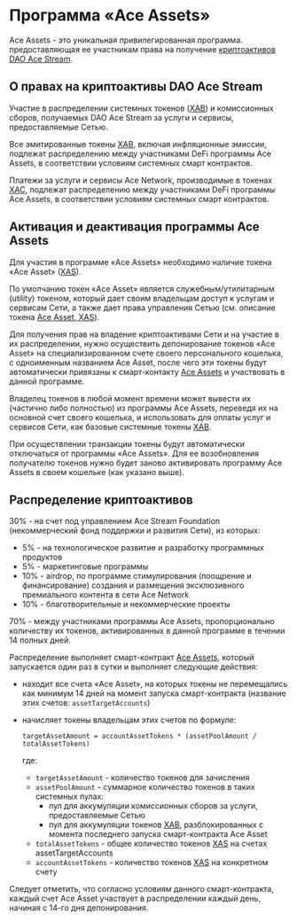 # Программа «Ace Assets»

Ace Assets - это уникальная привилегированная программа. предоставляющая ее участникам права на получение [криптоактивов DAO Ace Stream][5].


## О правах на криптоактивы DAO Ace Stream

Участие в распределении системных токенов ([XAB][3]) и комиссионных сборов, получаемых DAO Ace Stream за услуги и сервисы, предоставляемые Сетью.

Все эмитированные токены [XAB][3], включая инфляционные эмиссии, подлежат распределению между участниками DeFi программы Ace Assets, в соответствии условиям системных смарт контрактов.

Платежи за услуги и сервисы Ace Network, производимые в токенах [XAC][1], подлежат распределению между участниками DeFi программы Ace Assets, в соответствии условиям системных смарт контрактов.


## Активация и деактивация программы Ace Assets

Для участия в программе «Ace Assets» необходимо наличие токена «Ace Asset» ([XAS][4]).

По умолчанию токен «Ace Asset» является служебным/утилитарным (utility) токеном, который дает своим владельцам доступ к услугам и сервисам Сети, а также дает права управления Сетью (см. описание токена [Ace Asset, XAS][4]).

Для получения прав на владение криптоактивами Сети и на участие в их распределении, нужно осуществить депонирование токенов «Ace Asset» на специализированном счете своего персонального кошелька, с одноименным названием Ace Asset, после чего эти токены будут автоматически привязаны к смарт-контакту [Ace Assets][2] и участвовать в данной программе.

Владелец токенов в любой момент времени может вывести их (частично либо полностью) из программы Ace Assets, переведя их на основной счет своего кошелька, и использовать для оплаты услуг и сервисов Сети, как базовые системные токены [XAB][3].

При осуществлении транзакции токены будут автоматически отключаться от программы «Ace Assets». Для ее возобновления получателю токенов нужно будет заново активировать программу Ace Assets в своем кошельке (как указано выше).


## Распределение криптоактивов

30% - на счет под управлением Ace Stream Foundation (некоммерческий фонд поддержки и развития Сети), из которых:

- 5% - на технологическое развитие и разработку программных продуктов
- 5% - маркетинговые программы
- 10% - airdrop, по программе стимулирования (поощрение и финансирование) создания и размещения эксклюзивного премиального контента в сети Ace Network
- 10% - благотворительные и некоммерческие проекты

70% - между участниками программы Ace Assets, пропорционально количеству их токенов, активированных в данной программе в течении 14 полных дней.

Распределение выполняет смарт-контракт [Ace Assets][2], который запускается один раз в сутки и выполняет следующие действия:

- находит все счета «Ace Asset», на которых токены не перемещались как минимум 14 дней на момент запуска смарт-контракта (название этих счетов: `assetTargetAccounts`)
- начисляет токены владельцам этих счетов по формуле:

    ```
    targetAssetAmount = accountAssetTokens * (assetPoolAmount / totalAssetTokens)
    ```

    где:

    - `targetAssetAmount` - количество токенов для зачисления
    - `assetPoolAmount` - суммарное количество токенов в таких системных пулах:
        - пул для аккумуляции комиссионных сборов за услуги, предоставляемые Сетью
        - пул для аккумуляции токенов [XAB][3], разблокированных с момента последнего запуска смарт-контракта Ace Asset
    - `totalAssetTokens` - общее количество токенов [XAS][4] на счетах assetTargetAccounts
    - `accountAssetTokens` - количество токенов [XAS][4] на конкретном счету

Следует отметить, что согласно условиям данного смарт-контракта, каждый счет Ace Asset участвует в распределении каждый день, начиная с 14-го дня депонирования.


[1]: ../system-tokens/ace-coin.md
[2]: ../list-of-operations/ace-asset.md
[3]: ../system-tokens/ace-byte.md
[4]: ../system-tokens/ace-asset.md
[5]: ../library/crypto-assets-and-fees.md